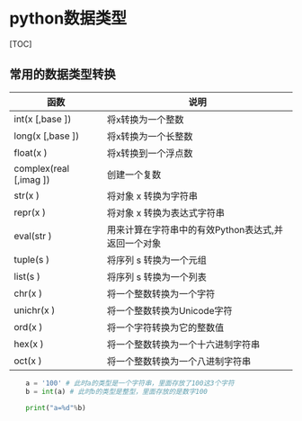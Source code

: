 # python数据类型

[TOC]



## 常用的数据类型转换

| 函数                   | 说明                                                |
| ---------------------- | --------------------------------------------------- |
| int(x [,base ])        | 将x转换为一个整数                                   |
| long(x [,base ])       | 将x转换为一个长整数                                 |
| float(x )              | 将x转换到一个浮点数                                 |
| complex(real [,imag ]) | 创建一个复数                                        |
| str(x )                | 将对象 x 转换为字符串                               |
| repr(x )               | 将对象 x 转换为表达式字符串                         |
| eval(str )             | 用来计算在字符串中的有效Python表达式,并返回一个对象 |
| tuple(s )              | 将序列 s 转换为一个元组                             |
| list(s )               | 将序列 s 转换为一个列表                             |
| chr(x )                | 将一个整数转换为一个字符                            |
| unichr(x )             | 将一个整数转换为Unicode字符                         |
| ord(x )                | 将一个字符转换为它的整数值                          |
| hex(x )                | 将一个整数转换为一个十六进制字符串                  |
| oct(x )                | 将一个整数转换为一个八进制字符串                    |

```python
    a = '100' # 此时a的类型是一个字符串，里面存放了100这3个字符
    b = int(a) # 此时b的类型是整型，里面存放的是数字100

    print("a=%d"%b)
```

